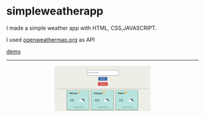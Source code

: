 # simpleweatherapp

I made a simple  weather app with HTML, CSS,JAVASCRIPT.
  
  
  I used [openweathermap.org](https://openweathermap.org) as API
  
  
  [demo](https://moeinnazari.github.io/simpleweatherapp/)
  
  ***
  <p align="center">
  <img src="https://github.com/moeinnazari/simpleweatherapp/blob/main/weatherapp.png" alt="weatherapp" width="50%" /> 
</p>


